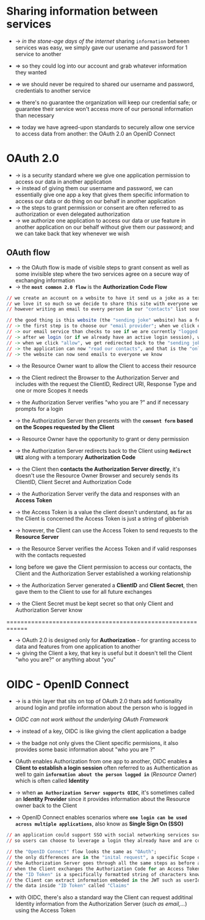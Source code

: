 
# Sharing information between services
* -> _in the stone-age days of the internet_ sharing `information` between services was easy, we simply gave our usename and password for 1 service to another
* => so they could log into our account and grab whatever information they wanted
* => we should never be required to shared our username and password, credentials to another service
* => there's no guarantee the organization will keep our credential safe; or guarantee their service won't access more of our personal information than necessary 

* => today we have agreed-upon standards to securely allow one service to access data from another: the OAuth 2.0 an OpenID Connect

# OAuth 2.0
* -> is a security standard where we give one application permission to access our data in another application
* -> instead of giving them our username and password, we can essentially give one app a key that gives them specific information to access our data or do thing on our behalf in another application
* -> the steps to grant permission or consent are often referred to as authorization or even delegated authorization
* -> we authorize one application to access our data or use feature in another application on our behalf without give them our password; and we can take back that key whenever we wish

## OAuth flow
* -> the OAuth flow is made of visible steps to grant consent as well as some invisible step where the two services agree on a secure way of exchanging information
* -> the **`most common 2.0 flow`** is the **Authorization Code Flow**

```r - Example:
// we create an account on a website to have it send us a joke as a text message every day to our phone
// we love it so much so we decide to share this site with everyone we have ever met online
// however writing an email to every person in our "contacts" list sound like a lot of work

// the good thing is this website (the "sending joke" website) has a feature to invite our friends
// -> the first step is to choose our "email provider"; when we click on our email provider (VD: Outlook) we get "redirected to our email service"
// -> our email service than checks to see if we are currently "logged in"; if not we get a prompt to log in
// -> after we login (or if we already have an active login session), we will be presented with a question similar to "do you want to give this website access to your contants ?"
// -> when we click "allow", we get redirected back to the "sending joke" website
// -> the application can now "read our contacts", and that is the "only thing it can do"
// -> the website can now send emails to everyone we know 
```

* -> the Resource Owner want to allow the Client to access their resource
* -> the Client redirect the Browser to the Authorization Server and includes with the request the ClientID, Redirect URI, Response Type and one or more Scopes it needs
* -> the Authorization Server verifies "who you are ?" and if necessary prompts for a login  
* -> the Authorization Server then presents with the **`consent form`** **based on the Scopes requested by the Client**
* -> Resource Owner have the opportunity to grant or deny permission
* -> the Authorization Server redirects back to the Client using **`Redirect URI`** along with a temporary **Authorization Code** 
* -> the Client then **contacts the Authorization Server directly**, it's doesn't use the Resource Owner Browser and securely sends its ClientID, Client Secret and Authorization Code 
* -> the Authorization Server verify the data and responses with an **Access Token**
* -> the Access Token is a value the client doesn't understand, as far as the Client is concerned the Access Token is just a string of gibberish 
* -> however, the Client can use the Access Token to send requests to the **Resource Server**
* -> the Resource Server verifies the Access Token and if valid responses with the contacts requested 

* long before we gave the Client permission to access our contacts, the Client and the Authorization Server established a working relationship 
* -> the Authorization Server generated a **ClientID** and **Client Secret**, then gave them to the Client to use for all future exchanges 
* -> the Client Secret must be kept secret so that only Client and Authorization Server know

============================================================
* -> OAuth 2.0 is designed only for **Authorization** - for granting access to data and features from one application to another
* -> giving the Client a key, that key is useful but it doesn't tell the Client "who you are?" or anything about "you" 

# OIDC - OpenID Connect
* -> is a thin layer that sits on top of OAuth 2.0 thats add funtionality around login and profile information about the person who is logged in 
* _OIDC can not work without the underlying OAuth Framework_
* -> instead of a key, OIDC is like giving the client application a badge
* -> the badge not only gives the Client specific permisions, it also provides some basic information about "who you are ?"
* OAuth enables Authorization from one app to another, OIDC enables **a Client to establish a login session** often referred to as Authentication as well to gain **`information about the person logged in`** (_Resource Owner_) which is often called **Identity**
* -> when **`an Authorization Server supports OIDC`**, it's sometimes called an **Identity Provider** since it provides information about the Resource owner back to the Client

* -> OpenID Connect enables scenarios where **`one login can be used across multiple applications`**, also know as **Single Sign On (SSO)**

```r - For example
// an application could support SSO with social networking services such as Fackbook, Twitter,...
// so users can choose to leverage a login they already have and are comfortable using 
```

```r - OpenID Flow
// the "OpenID Connect" flow looks the same as "OAuth"; 
// the only differences are in the "inital request", a specific Scope of OpenID is used - this lets the Authorization Server knows this will be an OpenID Connect exchange
// the Authorization Server goes through all the same steps as before and issues an "Authorization Code" back to the Client using the Resource Owner Browser
// when the Client exchanges the Authorization Code for an Access Token, the Client receives both an "Access Token" and "ID Token"
// the "ID Token" is a specifically formatted string of characters known as a "JSON Web Token"; 
// the Client can extract information embeded in the JWT such as userId, name, when we logged in, the ID Token expiration,... and it can tell if anyone has tried to tamper with JWT 
// the data inside "ID Token" called "Claims"
```

* with OIDC, there's also a standard way the Client can request additinal Identity information from the Authorization Server (_such as email,..._) using the Access Token  